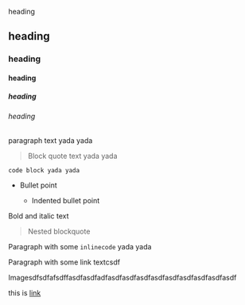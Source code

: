heading

## heading

### heading

#### heading

##### heading

###### heading

paragraph text yada yada

> Block quote text yada yada

    code block yada yada

*   Bullet point

    *   Indented bullet point

Bold and italic text

> Nested blockquote

Paragraph with some `inlinecode` yada yada

Paragraph with some link textcsdf

Imagesdfsdfafsdffasdfasdfadfasdfasdfasdfasdfasdfasdfasdfasdfasdf

this is [link](http://www.google.com)
